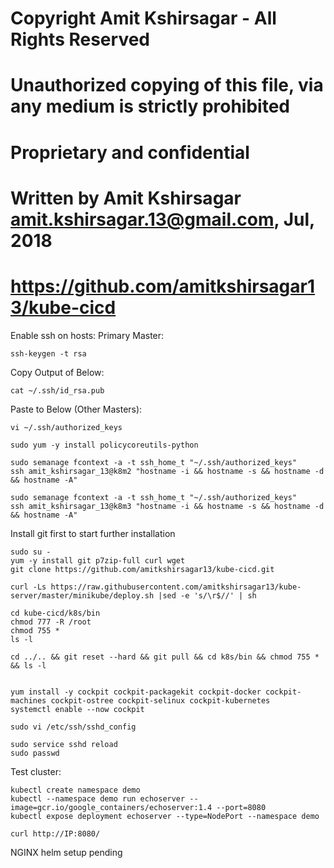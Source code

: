 # Copyright Amit Kshirsagar - All Rights Reserved
# Unauthorized copying of this file, via any medium is strictly prohibited
# Proprietary and confidential
# Written by Amit Kshirsagar <amit.kshirsagar.13@gmail.com>, Jul, 2018
# https://github.com/amitkshirsagar13/kube-cicd

Enable ssh on hosts:
Primary Master:
```
ssh-keygen -t rsa
```

Copy Output of Below:
```
cat ~/.ssh/id_rsa.pub
```
Paste to Below (Other Masters):
```
vi ~/.ssh/authorized_keys

sudo yum -y install policycoreutils-python

sudo semanage fcontext -a -t ssh_home_t "~/.ssh/authorized_keys"
ssh amit_kshirsagar_13@k8m2 "hostname -i && hostname -s && hostname -d && hostname -A"

sudo semanage fcontext -a -t ssh_home_t "~/.ssh/authorized_keys"
ssh amit_kshirsagar_13@k8m3 "hostname -i && hostname -s && hostname -d && hostname -A"
```


Install git first to start further installation

```
sudo su -
yum -y install git p7zip-full curl wget
git clone https://github.com/amitkshirsagar13/kube-cicd.git

curl -Ls https://raw.githubusercontent.com/amitkshirsagar13/kube-server/master/minikube/deploy.sh |sed -e 's/\r$//' | sh

cd kube-cicd/k8s/bin
chmod 777 -R /root
chmod 755 *
ls -l

cd ../.. && git reset --hard && git pull && cd k8s/bin && chmod 755 * && ls -l


yum install -y cockpit cockpit-packagekit cockpit-docker cockpit-machines cockpit-ostree cockpit-selinux cockpit-kubernetes 
systemctl enable --now cockpit

sudo vi /etc/ssh/sshd_config

sudo service sshd reload
sudo passwd

```

Test cluster:

```
kubectl create namespace demo
kubectl --namespace demo run echoserver --image=gcr.io/google_containers/echoserver:1.4 --port=8080
kubectl expose deployment echoserver --type=NodePort --namespace demo

curl http://IP:8080/
```

NGINX helm setup pending